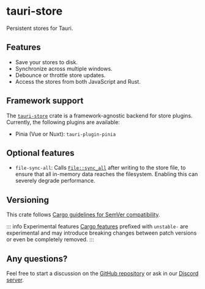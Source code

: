 # tauri-store

Persistent stores for Tauri.

## Features

- Save your stores to disk.
- Synchronize across multiple windows.
- Debounce or throttle store updates.
- Access the stores from both JavaScript and Rust.

## Framework support

The [`tauri-store`](https://docs.rs/tauri-store/latest/tauri_store/) crate is a framework-agnostic backend for store plugins. Currently, the following plugins are available:

- Pinia (Vue or Nuxt): <PluginLink path="./guide/getting-started" plugin="tauri-plugin-pinia">`tauri-plugin-pinia`</PluginLink>

## Optional features

- `file-sync-all`: Calls [`File::sync_all`](https://doc.rust-lang.org/std/fs/struct.File.html#method.sync_all) after writing to the store file, to ensure that all in-memory data reaches the filesystem. Enabling this can severely degrade performance.

## Versioning

This crate follows [Cargo guidelines for SemVer compatibility](https://doc.rust-lang.org/cargo/reference/semver.html).

::: info Experimental features
[Cargo features](https://doc.rust-lang.org/cargo/reference/features.html) prefixed with `unstable-` are experimental and may introduce breaking changes between patch versions or even be completely removed.
:::

## Any questions?

Feel free to start a discussion on the [GitHub repository](https://github.com/ferreira-tb/tauri-store/discussions) or ask in our [Discord server](https://discord.gg/ARd7McmVNv).
